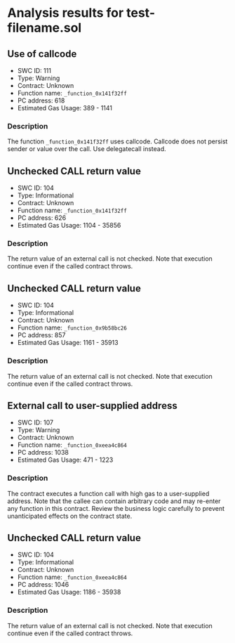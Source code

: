 # Analysis results for test-filename.sol

## Use of callcode
- SWC ID: 111
- Type: Warning
- Contract: Unknown
- Function name: `_function_0x141f32ff`
- PC address: 618
- Estimated Gas Usage: 389 - 1141

### Description

The function `_function_0x141f32ff` uses callcode. Callcode does not persist sender or value over the call. Use delegatecall instead.

## Unchecked CALL return value
- SWC ID: 104
- Type: Informational
- Contract: Unknown
- Function name: `_function_0x141f32ff`
- PC address: 626
- Estimated Gas Usage: 1104 - 35856

### Description

The return value of an external call is not checked. Note that execution continue even if the called contract throws.

## Unchecked CALL return value
- SWC ID: 104
- Type: Informational
- Contract: Unknown
- Function name: `_function_0x9b58bc26`
- PC address: 857
- Estimated Gas Usage: 1161 - 35913

### Description

The return value of an external call is not checked. Note that execution continue even if the called contract throws.

## External call to user-supplied address
- SWC ID: 107
- Type: Warning
- Contract: Unknown
- Function name: `_function_0xeea4c864`
- PC address: 1038
- Estimated Gas Usage: 471 - 1223

### Description

The contract executes a function call with high gas to a user-supplied address. Note that the callee can contain arbitrary code and may re-enter any function in this contract. Review the business logic carefully to prevent unanticipated effects on the contract state.

## Unchecked CALL return value
- SWC ID: 104
- Type: Informational
- Contract: Unknown
- Function name: `_function_0xeea4c864`
- PC address: 1046
- Estimated Gas Usage: 1186 - 35938

### Description

The return value of an external call is not checked. Note that execution continue even if the called contract throws.
